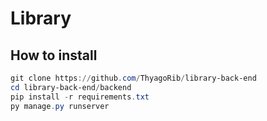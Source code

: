 # Library

## How to install

```powershell
git clone https://github.com/ThyagoRib/library-back-end
cd library-back-end/backend
pip install -r requirements.txt
py manage.py runserver
```
